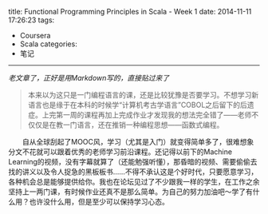title: Functional Programming Principles in Scala - Week 1
date: 2014-11-11 17:26:23
tags:
- Coursera
- Scala
categories:
- 笔记
---
*老文章了，正好是用Markdown写的，直接贴过来了*
> 本来以为这只是一门编程语言的课，还是比较犹豫是否要学习。不想学习新语言也是缘于在本科的时候学“计算机考古学语言”COBOL之后留下的后遗症。上完第一周的课程再加上完成作业才发现我的想法完全错了——老师不仅仅是在教一门语言，还在推销一种编程思想——函数式编程。

　　自从全球刮起了MOOC风，学习（尤其是入门）就变得简单多了，很难想象分文不花就可以跟着优秀的老师学习前沿课程。还记得以前下的Machine Learning的视频，没有字幕就算了（还能勉强听懂），那昏暗的视频、需要偷偷去找的讲义以及令人捉急的黑板板书……不得不承认这是个好时代，只要愿意学习，各种机会总是能够提供给你。我也在论坛见过了不少跟我一样的学生，在工作之余坚持上一两门课，有时候作业还真不是那么简单。为自己的努力加油吧～学了有什么用？也许没什么用，但是至少可以保持学习心态。

<!-- more >

## 函数式编程与命令式编程
　　在这门课中我们要学习的是函数式编程(Functional Programming)，而与之对应的，也是我们更熟悉的命令式编程(Imperative Programming)。虽然完成的工作是一样的，但是背后的理念却大有不同。**命令式编程** 比如C/Java等其实都是反映的机器执行过程的语句流，很容易与机器指令对应上。函数式编程则对问题进行了一些抽象：In a restricted sense, functional programming (FP) means programming without **mutable variables（值可变的变量）**, **assignments（赋值）**, **loops（循环）**, and other imperative control structures. In a wider sense, functional programming means focusing on the functions.
在这里直接引用一段[博文](http://coolshell.cn/articles/10822.html)更能阐释什么是函数式编程：
* 函数式编程的三大特性：
   * immutable data 不可变数据：像Clojure一样，默认上变量是不可变的，如果你要改变变量，你需要把变量copy出去修改。这样一来，可以让你的程序少很多Bug。因为，程序中的状态不好维护，在并发的时候更不好维护。（你可以试想一下如果你的程序有个复杂的状态，当以后别人改你代码的时候，是很容易出bug的，在并行中这样的问题就更多了）
   * first class functions：这个技术可以让你的函数就像变量一样来使用。也就是说，你的函数可以像变量一样被创建，修改，并当成变量一样传递，返回或是在函数中嵌套函数。这个有点像Javascript的Prototype（参看Javascript的面向对象编程）
   * 尾递归优化：我们知道递归的害处，那就是如果递归很深的话，stack受不了，并会导致性能大幅度下降。所以，我们使用尾递归优化技术——每次递归时都会重用stack，这样一来能够提升性能，当然，这需要语言或编译器的支持。Python就不支持。
* 函数式编程的几个技术
  * map & reduce ：这个技术不用多说了，函数式编程最常见的技术就是对一个集合做Map和Reduce操作。这比起过程式的语言来说，在代码上要更容易阅读。（传统过程式的语言需要使用for/while循环，然后在各种变量中把数据倒过来倒过去的）这个很像C++中的STL中的foreach，find_if，count_if之流的函数的玩法。
  * pipeline：这个技术的意思是，把函数实例成一个一个的action，然后，把一组action放到一个数组或是列表中，然后把数据传给这个action list，数据就像一个pipeline一样顺序地被各个函数所操作，最终得到我们想要的结果。
  * recursing 递归 ：递归最大的好处就简化代码，他可以把一个复杂的问题用很简单的代码描述出来。注意：递归的精髓是描述问题，而这正是函数式编程的精髓。
  * currying：把一个函数的多个参数分解成多个函数， 然后把函数多层封装起来，每层函数都返回一个函数去接收下一个参数这样，可以简化函数的多个参数。在C++中，这个很像STL中的bind_1st或是bind2nd。
  * higher order function 高阶函数：所谓高阶函数就是函数当参数，把传入的函数做一个封装，然后返回这个封装函数。现象上就是函数传进传出，就像面向对象对象满天飞一样。

* 还有函数式的一些好处
  * parallelization 并行：所谓并行的意思就是在并行环境下，各个线程之间不需要同步或互斥。
  * lazy evaluation 惰性求值：这个需要编译器的支持。表达式不在它被绑定到变量之后就立即求值，而是在该值被取用的时候求值，也就是说，语句如x:=expression; (把一个表达式的结果赋值给一个变量)明显的调用这个表达式被计算并把结果放置到 x 中，但是先不管实际在 x 中的是什么，直到通过后面的表达式中到 x 的引用而有了对它的值的需求的时候，而后面表达式自身的求值也可以被延迟，最终为了生成让外界看到的某个符号而计算这个快速增长的依赖树。
  * determinism 确定性：所谓确定性的意思就是像数学那样 f(x) = y ，这个函数无论在什么场景下，都会得到同样的结果，这个我们称之为函数的确定性。而不是像程序中的很多函数那样，同一个参数，却会在不同的场景下计算出不同的结果。所谓不同的场景的意思就是我们的函数会根据一些运行中的状态信息的不同而发生变化。

　　个人觉得这里有一点需要注意的是：函数式编程只是一种思想，其实用任意一种语言都可以按照这一模式来做。就比如虽然Python没有被列为函数式编程语言，但是它的函数也是first class object，只要遵循函数式编程的模式，Python也是同样可以胜任的。
## Scala的解释器
　　从scala官网上下载下来的包在首次运行sbt的时候会拉取大量依赖，是重新编译？这是让我很困惑的，不都是拉的Java包吗，怎么还需要重新编译？在漫长的初始化完成之后，可以输入sbt console来进入类python的解释环境。
## Expression & Evaluation
　　表达式和表达式的计算，不需要专门去学，直接看以下例子就明白了。
```scala
    def size = 2 //定义常量

    def power(x: Double, y: Int): Double = ... //定义函数

    def abs(x: Int) = if (x >= 0) x else -x //if-else

    val x = 2 //变量定义

    def sqrt(x: Double) = { //语句是可以{}表示语句块的，参数x对块中的函数来说是可见的
        def sqrtIter(guess: Double, x: Double): Double =
            if (isGoodEnough(guess, x)) guess
            else sqrtIter(improve(guess, x), x)
          def improve(guess: Double, x: Double) =
            (guess + x / guess) / 2
          def isGoodEnough(guess: Double, x: Double) =
            abs(square(guess) - x) < 0.001
          sqrtIter(1.0, x)
        }
    }
```
## 小结
　　本周的课程相对简单，但是用函数编程的模式来写程序的时候还是非常不习惯。因为没有变量、没有循环，所以设计计算模式的时候还需要想一想，特别是作业中几乎都要用递归来做（没有循环）。
另外，原来用Markdown来写博客是这么舒服，以后会坚持学习使用的。

## 后记
　　过了一年（还是半年）再来看发现内容还是有问题的，不是任意一种语言都能够当函数式用，比如java。因为Java中函数不是顶层类，不能作为参数传递。反过来再看Python，确实是可以的，并且Python中有map/filter/reduce三个操作本身就是关键字（函数）。
